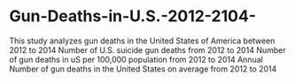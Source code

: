 # Gun-Deaths-in-U.S.-2012-2104-
This study analyzes gun deaths in the United States of America between 2012 to 2014
Number of U.S. suicide gun deaths from 2012 to 2014
Number of gun deaths in uS per 100,000 population from 2012 to 2014
Annual Number of gun deaths in the United States on average from 2012 to 2014
